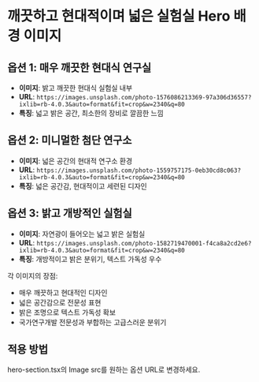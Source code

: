 # 깨끗하고 현대적이며 넓은 실험실 Hero 배경 이미지

## 옵션 1: 매우 깨끗한 현대식 연구실 
- **이미지**: 밝고 깨끗한 현대식 실험실 내부
- **URL**: `https://images.unsplash.com/photo-1576086213369-97a306d36557?ixlib=rb-4.0.3&auto=format&fit=crop&w=2340&q=80`
- **특징**: 넓고 밝은 공간, 최소한의 장비로 깔끔한 느낌

## 옵션 2: 미니멀한 첨단 연구소
- **이미지**: 넓은 공간의 현대적 연구소 환경  
- **URL**: `https://images.unsplash.com/photo-1559757175-0eb30cd8c063?ixlib=rb-4.0.3&auto=format&fit=crop&w=2340&q=80`
- **특징**: 넓은 공간감, 현대적이고 세련된 디자인

## 옵션 3: 밝고 개방적인 실험실
- **이미지**: 자연광이 들어오는 넓고 밝은 실험실
- **URL**: `https://images.unsplash.com/photo-1582719470001-f4ca8a2cd2e6?ixlib=rb-4.0.3&auto=format&fit=crop&w=2340&q=80`
- **특징**: 개방적이고 밝은 분위기, 텍스트 가독성 우수

각 이미지의 장점:
- 매우 깨끗하고 현대적인 디자인
- 넓은 공간감으로 전문성 표현
- 밝은 조명으로 텍스트 가독성 확보
- 국가연구개발 전문성과 부합하는 고급스러운 분위기

## 적용 방법
hero-section.tsx의 Image src를 원하는 옵션 URL로 변경하세요.